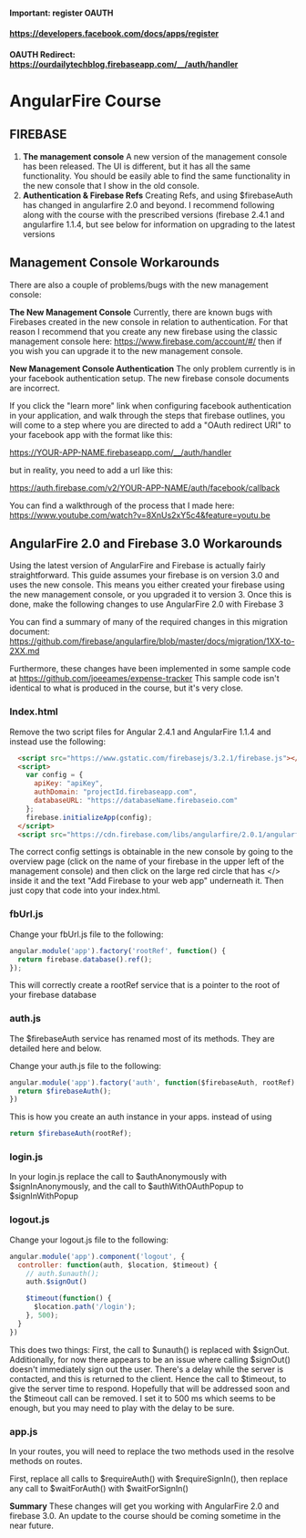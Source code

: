 #### Important: register OAUTH
#### https://developers.facebook.com/docs/apps/register
#### OAUTH Redirect: https://ourdailytechblog.firebaseapp.com/__/auth/handler
AngularFire Course
========================
## FIREBASE

1. **The management console** A new version of the management console has been released. The UI is different, but it has all the same functionality. You should be easily able to find the same functionality in the new console that I show in the old console.
2. **Authentication & Firebase Refs** Creating Refs, and using $firebaseAuth has changed in angularfire 2.0 and beyond. I recommend following along with the course with the prescribed versions (firebase 2.4.1 and angularfire 1.1.4, but see below for information on upgrading to the latest versions 

## Management Console Workarounds

There are also a couple of problems/bugs with the new management console:

**The New Management Console**
Currently, there are known bugs with Firebases created in the new console in relation to authentication. For that reason I recommend that you create any 
new firebase using the classic management console here: https://www.firebase.com/account/#/ then if you wish you can upgrade it to the new management console.

**New Management Console Authentication**
The only problem currently is in your facebook authentication setup. The new firebase console documents are incorrect. 

If you click the "learn more" link when configuring facebook authentication in your application, and walk through the steps that firebase outlines, you will come to a step where you are directed to add a "OAuth redirect URI" to your facebook app with the format like this:

https://YOUR-APP-NAME.firebaseapp.com/__/auth/handler 

but in reality, you need to add a url like this:

https://auth.firebase.com/v2/YOUR-APP-NAME/auth/facebook/callback

You can find a walkthrough of the process that I made here: https://www.youtube.com/watch?v=8XnUs2xY5c4&feature=youtu.be

## AngularFire 2.0 and Firebase 3.0 Workarounds

Using the latest version of AngularFire and Firebase is actually fairly straightforward. This guide assumes your firebase is on version 3.0 and uses the new console. This means you either
created your firebase using the new management console, or you upgraded it to version 3.  Once this is done, make the following changes to use AngularFire 2.0 with Firebase 3

You can find a summary of many of the required changes in this migration document: https://github.com/firebase/angularfire/blob/master/docs/migration/1XX-to-2XX.md

Furthermore, these changes have been implemented in some sample code at https://github.com/joeeames/expense-tracker
This sample code isn't identical to what is produced in the course, but it's very close.


### Index.html

Remove the two script files for Angular 2.4.1 and AngularFire 1.1.4 and instead use the following:

```html
  <script src="https://www.gstatic.com/firebasejs/3.2.1/firebase.js"></script>
  <script>
    var config = {
      apiKey: "apiKey",
      authDomain: "projectId.firebaseapp.com",
      databaseURL: "https://databaseName.firebaseio.com"
    };
    firebase.initializeApp(config);
  </script>
  <script src="https://cdn.firebase.com/libs/angularfire/2.0.1/angularfire.min.js"></script>
```

The correct config settings is obtainable in the new console by going to the overview page (click on the name of your firebase in the upper left of the management console) 
and then click on the large red circle that has </> inside it and the text "Add Firebase to your web app" underneath it. Then just copy that code into your index.html.

### fbUrl.js

Change your fbUrl.js file to the following:

```javascript
angular.module('app').factory('rootRef', function() {
  return firebase.database().ref();
});
```

This will correctly create a rootRef service that is a pointer to the root of your firebase database



### auth.js

The $firebaseAuth service has renamed most of its methods. They are detailed here and below.

Change your auth.js file to the following:

```javascript
angular.module('app').factory('auth', function($firebaseAuth, rootRef) {
  return $firebaseAuth();
})
```

This is how you create an auth instance in your apps. instead of using

```javascript
return $firebaseAuth(rootRef);
```

### login.js

In your login.js replace the call to $authAnonymously with $signInAnonymously, and the call to $authWithOAuthPopup to $signInWithPopup

### logout.js

Change your logout.js file to the following:

```javascript
angular.module('app').component('logout', {
  controller: function(auth, $location, $timeout) {
    // auth.$unauth();
    auth.$signOut()

    $timeout(function() {
      $location.path('/login');
    }, 500);
  }
})
```

This does two things: First, the call to $unauth() is replaced with $signOut. Additionally, for now there appears to be an issue where calling $signOut()
doesn't immediately sign out the user. There's a delay while the server is contacted, and this is returned to the client. Hence the call to $timeout, to give
the server time to respond. Hopefully that will be addressed soon and the $timeout call can be removed. I set it to 500 ms which seems to be enough, but you may
need to play with the delay to be sure.

### app.js

In your routes, you will need to replace the two methods used in the resolve methods on routes.

First, replace all calls to $requireAuth() with $requireSignIn(), then replace any call to $waitForAuth() with $waitForSignIn()

**Summary**
These changes will get you working with AngularFire 2.0 and firebase 3.0. An update to the course should be coming sometime in the near future.


